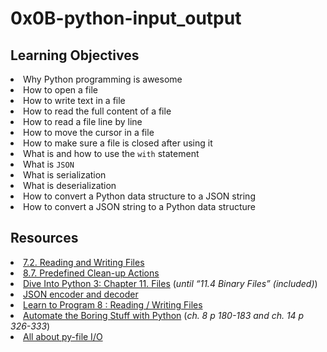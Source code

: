 # 0x0B-python-input_output

## Learning Objectives
<li>Why Python programming is awesome</li>
<li>How to open a file</li>
<li>How to write text in a file</li>
<li>How to read the full content of a file </li>
<li>How to read a file line by line</li>
<li>How to move the cursor in a file</li>
<li>How to make sure a file is closed after using it</li>
<li>What is and how to use the <code>with</code> statement</li>
<li>What is <code>JSON</code></li>
<li>What is serialization</li>
<li>What is deserialization</li>
<li>How to convert a Python data structure to a JSON string </li>
<li>How to convert a JSON string to a Python data structure</li>

## Resources
<li><a href="/rltoken/hFlrZ9E1XROVWcjwwyF52A" target="_blank" title="7.2. Reading and Writing Files">7.2. Reading and Writing Files</a> </li>
<li><a href="/rltoken/0OZ9fzPRjmKWZsID9IRJSg" target="_blank" title="8.7. Predefined Clean-up Actions">8.7. Predefined Clean-up Actions</a> </li>
<li><a href="/rltoken/0osPfNU5d3Shh9PFWgYm9A" target="_blank" title="Dive Into Python 3: Chapter 11. Files">Dive Into Python 3: Chapter 11. Files</a> (<em>until “11.4 Binary Files” (included)</em>)</li>
<li><a href="/rltoken/l0B9_pFn1tgBvE7FrT14Zw" target="_blank" title="JSON encoder and decoder">JSON encoder and decoder</a> </li>
<li><a href="/rltoken/ZvtAdnUzjnEVu1sjg3m_tQ" target="_blank" title="Learn to Program 8 : Reading / Writing Files">Learn to Program 8 : Reading / Writing Files</a> </li>
<li><a href="/rltoken/Ej8YjhxLXpzHW7_rNMd9XQ" target="_blank" title="Automate the Boring Stuff with Python">Automate the Boring Stuff with Python</a> (<em>ch. 8 p 180-183 and ch. 14 p 326-333</em>)</li>
<li><a href="/rltoken/TUatlpPV27S4zPogmQIPnQ" target="_blank" title="All about py-file I/O">All about py-file I/O</a></li>
